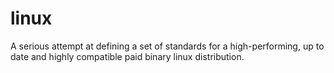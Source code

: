 # linux
A serious attempt at defining a set of standards for a high-performing, up to date and highly compatible paid binary linux distribution.  
